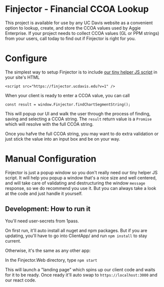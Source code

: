 # Finjector - Financial CCOA Lookup 

This project is available for use by any UC Davis website as a convenient option to lookup, create, and store the CCOA values used by Aggie Enterprise.  If your project needs to collect CCOA values (GL or PPM strings) from your users, call today to find out if Finjector is right for you.

# Configure

The simplest way to setup Finjector is to include [our tiny helper JS script](https://github.com/ucdavis/finjector/blob/main/Finjector.Web/ClientApp/public/finjector.js) in your site's HTML

```
<script src="https://finjector.ucdavis.edu?v=1" />
```

When your client is ready to enter a CCOA value, you can call

`const result = window.Finjector.findChartSegmentString();`

This will popup our UI and walk the user through the process of finding, saving and selecting a CCOA string.  The `result` return value is a `Promise` which will resolve with the full CCOA string.

Once you hafve the full CCOA string, you may want to do extra validation or just stick the value into an input box and be on your way.

# Manual Configuration

Finjector is just a popup window so you don't really need our tiny helper JS script.  It will help you popup a window that's a nice size and well centered, and will take care of validating and destructuring the window `message` response, so we do recommend you use it.  But you can always take a look at the code and just handle it yourself.

## Development: How to run it

You'll need user-secrets from 1pass.

On first run, it'll auto install all nuget and npm packages.  But if you are updating, you'll have to go into ClientApp/ and run `npm install` to stay current.

Otherwise, it's the same as any other app:

In the Finjector.Web directory, type `npm start`

This will launch a "landing page" which spins up our client code and waits for it to be ready.  Once ready it'll auto swap to `https://localhost:3000` and our react code.